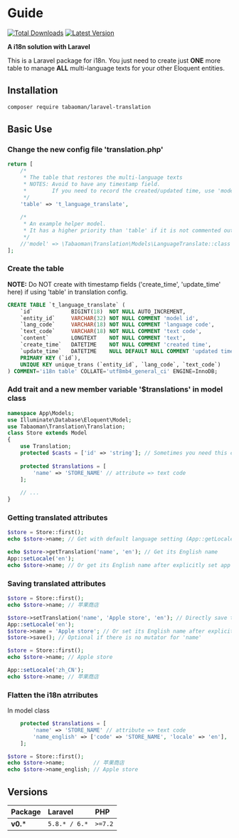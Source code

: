 # Guide

[![Total Downloads](https://img.shields.io/packagist/dt/tabaoman/laravel-translation.svg?label=Downloads&style=flat-square&cacheSeconds=600)](https://packagist.org/packages/tabaoman/laravel-translation) 
[![Latest Version](http://img.shields.io/packagist/v/tabaoman/laravel-translation.svg?label=Release&style=flat-square&cacheSeconds=600)](https://packagist.org/packages/tabaoman/laravel-translation) 

**A i18n solution with Laravel**

This is a Laravel package for i18n. You just need to create just **ONE** more table to manage **ALL** multi-language texts for your other Eloquent entities.

## Installation

```bash
composer require tabaoman/laravel-translation
```

## Basic Use

### **Change the new config file 'translation.php'**
```php
return [
    /*
     * The table that restores the multi-language texts
     * NOTES: Avoid to have any timestamp field.
     *        If you need to record the created/updated time, use 'model' as following.
     */
    'table' => 't_language_translate',
    
    /*
     * An example helper model.
     * It has a higher priority than 'table' if it is not commented out.
     */
    //'model' => \Tabaoman\Translation\Models\LanguageTranslate::class
];
```
### **Create the table**
**NOTE:** Do NOT create with timestamp fields ('create_time', 'update_time' here) if using 'table' in translation config.
~~~sql
CREATE TABLE `t_language_translate` (
    `id`            BIGINT(18)  NOT NULL AUTO_INCREMENT,
    `entity_id`     VARCHAR(32) NOT NULL COMMENT 'model id',
    `lang_code`     VARCHAR(18) NOT NULL COMMENT 'language code',
    `text_code`     VARCHAR(18) NOT NULL COMMENT 'text code',
    `content`       LONGTEXT    NOT NULL COMMENT 'text',
    `create_time`   DATETIME    NOT NULL COMMENT 'created time',
    `update_time`   DATETIME    NULL DEFAULT NULL COMMENT 'updated time',
    PRIMARY KEY (`id`),
    UNIQUE KEY unique_trans (`entity_id`, `lang_code`, `text_code`)
) COMMENT='i18n table' COLLATE='utf8mb4_general_ci' ENGINE=InnoDB;
~~~
### **Add trait and a new member variable '$translations' in model class**
```php
namespace App\Models;
use Illuminate\Database\Eloquent\Model;
use Tabaoman\Translation\Translation;
class Store extends Model
{
    use Translation;
    protected $casts = ['id' => 'string']; // Sometimes you need this cast
    
    protected $translations = [
        'name' => 'STORE_NAME' // attribute => text code
    ];
    
    // ...
}
```

### **Getting translated attributes**

```php
$store = Store::first();
echo $store->name; // Get with default language setting (App::getLocale())

echo $store->getTranslation('name', 'en'); // Get its English name
App::setLocale('en');
echo $store->name; // Or get its English name after explicitly set app locale
```

### **Saving translated attributes**
```php
$store = Store::first();
echo $store->name; // 苹果商店

$store->setTranslation('name', 'Apple store', 'en'); // Directly save the English name
App::setLocale('en');
$store->name = 'Apple store'; // Or set its English name after explicitly set app locale
$store->save(); // Optional if there is no mutator for 'name'

$store = Store::first();
echo $store->name; // Apple store

App::setLocale('zh_CN');
echo $store->name; // 苹果商店

```

### **Flatten the i18n atrributes**
In model class
```php
    protected $translations = [
        'name' => 'STORE_NAME' // attribute => text code
        'name_english' => ['code' => 'STORE_NAME', 'locale' => 'en'],  // You are free to define your own language code.
    ];
```
```php
$store = Store::first();
echo $store->name;         // 苹果商店
echo $store->name_english; // Apple store
```

## Versions

| Package | Laravel | PHP |
| :--- | :--- | :--- |
| **v0.*** | `5.8.* / 6.*` | `>=7.2` |

